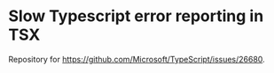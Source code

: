 # Slow Typescript error reporting in TSX

Repository for https://github.com/Microsoft/TypeScript/issues/26680.
